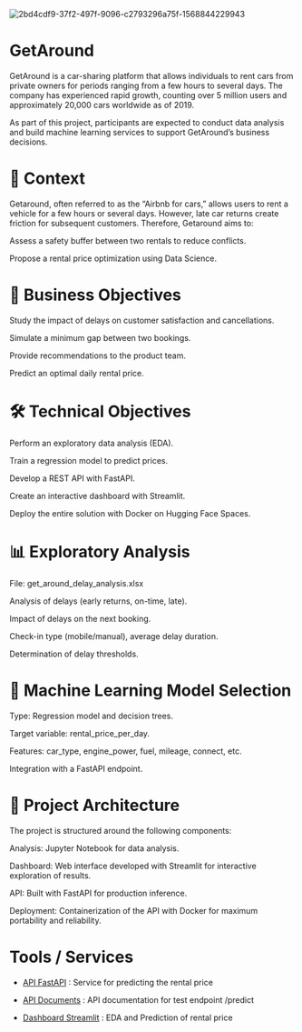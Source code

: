 
![2bd4cdf9-37f2-497f-9096-c2793296a75f-1568844229943](https://github.com/user-attachments/assets/9e841707-2257-46fc-94b4-229d9a349016)

# GetAround 
GetAround is a car-sharing platform that allows individuals to rent cars from private owners for periods ranging from a few hours to several days. The company has experienced rapid growth, counting over 5 million users and approximately 20,000 cars worldwide as of 2019.

As part of this project, participants are expected to conduct data analysis and build machine learning services to support GetAround’s business decisions.

# 📌 Context

Getaround, often referred to as the “Airbnb for cars,” allows users to rent a vehicle for a few hours or several days.
However, late car returns create friction for subsequent customers.
Therefore, Getaround aims to:

Assess a safety buffer between two rentals to reduce conflicts.

Propose a rental price optimization using Data Science.

# 🎯 Business Objectives

Study the impact of delays on customer satisfaction and cancellations.

Simulate a minimum gap between two bookings.

Provide recommendations to the product team.

Predict an optimal daily rental price.

# 🛠️ Technical Objectives

Perform an exploratory data analysis (EDA).

Train a regression model to predict prices.

Develop a REST API with FastAPI.

Create an interactive dashboard with Streamlit.

Deploy the entire solution with Docker on Hugging Face Spaces.

# 📊 Exploratory Analysis
File: get_around_delay_analysis.xlsx

Analysis of delays (early returns, on-time, late).

Impact of delays on the next booking.

Check-in type (mobile/manual), average delay duration.

Determination of delay thresholds.

# 🤖 Machine Learning Model Selection

Type: Regression model and decision trees.

Target variable: rental_price_per_day.

Features: car_type, engine_power, fuel, mileage, connect, etc.

Integration with a FastAPI endpoint.

# 🧱 Project Architecture

The project is structured around the following components:

Analysis: Jupyter Notebook for data analysis.

Dashboard: Web interface developed with Streamlit for interactive exploration of results.

API: Built with FastAPI for production inference.

Deployment: Containerization of the API with Docker for maximum portability and reliability.


# Tools / Services
- [API FastAPI](https://yona-p-getaround-api.hf.space) : Service for predicting the rental price 
  
- [API Documents](https://yona-p-getaround-api.hf.space/docs)	: API documentation for test endpoint /predict 
  
- [Dashboard Streamlit](https://yona-p-getaround-dashboard.hf.space) : EDA and Prediction of rental price

